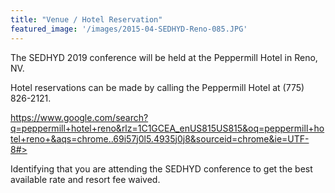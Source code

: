```yaml
---
title: "Venue / Hotel Reservation"
featured_image: '/images/2015-04-SEDHYD-Reno-085.JPG'
---
```

The SEDHYD 2019 conference will be held at the Peppermill Hotel in Reno, NV.

Hotel reservations can be made by calling the Peppermill Hotel at (775) 826-2121.

https://www.google.com/search?q=peppermill+hotel+reno&rlz=1C1GCEA_enUS815US815&oq=peppermill+hotel+reno+&aqs=chrome..69i57j0l5.4935j0j8&sourceid=chrome&ie=UTF-8#>

Identifying that you are attending the SEDHYD conference to get the best available rate and resort fee waived.
 

